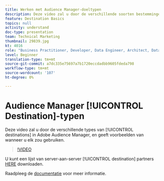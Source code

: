 ```yaml
---
title: Werken met Audience Manager-doeltypen
description: Deze video zal u door de verschillende soorten bestemmingen in Adobe Audience Manager, en voorbeelden van laten zien wanneer u elk zou gebruiken.
feature: Destination Basics
topics: null
activity: understand
doc-type: presentation
team: Technical Marketing
thumbnail: 29839.jpg
kt: 4016
role: "Business Practitioner, Developer, Data Engineer, Architect, Data Architect, Administrator, Leader"
level: Beginner
translation-type: tm+mt
source-git-commit: a7dc335e75697a7b1720eccdadbb9605fdeda798
workflow-type: tm+mt
source-wordcount: '107'
ht-degree: 0%

---
```



# Audience Manager [!UICONTROL Destination]-typen

Deze video zal u door de verschillende types van [!UICONTROL destinations] in Adobe Audience Manager, en geeft voorbeelden van wanneer u elk zou gebruiken.

>[!VIDEO](https://video.tv.adobe.com/v/29839/?quality=12)

U kunt een lijst van server-aan-server [!UICONTROL destination] partners [HERE](https://docs.adobe.com/help/en/audience-manager/user-guide/overview/gdpr/assets/AAM-Partners-October2019.xlsx) downloaden.

Raadpleeg de [documentatie](https://docs.adobe.com/content/help/en/audience-manager/user-guide/features/destinations/destinations.html) voor meer informatie.
